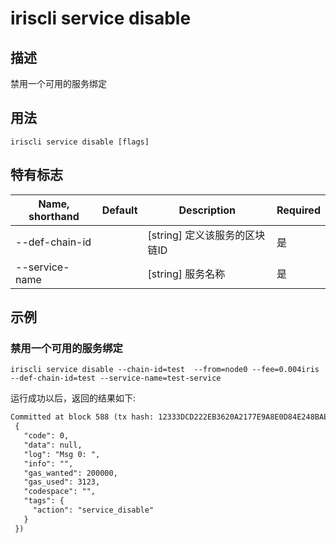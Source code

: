 # iriscli service disable 

## 描述

禁用一个可用的服务绑定

## 用法

```
iriscli service disable [flags]
```

## 特有标志

| Name, shorthand       | Default                 | Description                                                                        | Required |
| --------------------- | ----------------------- | ---------------------------------------------------------------------------------  | -------- |
| --def-chain-id        |                         | [string] 定义该服务的区块链ID                                                         | 是       |
| --service-name        |                         | [string] 服务名称                                                                   | 是       |

## 示例

### 禁用一个可用的服务绑定
```shell
iriscli service disable --chain-id=test  --from=node0 --fee=0.004iris --def-chain-id=test --service-name=test-service
```

运行成功以后，返回的结果如下:

```txt
Committed at block 588 (tx hash: 12333DCD222EB3620A2177E9A8E0D84E248BAE0D3BC445274E09A19096794A46, response:
 {
   "code": 0,
   "data": null,
   "log": "Msg 0: ",
   "info": "",
   "gas_wanted": 200000,
   "gas_used": 3123,
   "codespace": "",
   "tags": {
     "action": "service_disable"
   }
 })
```